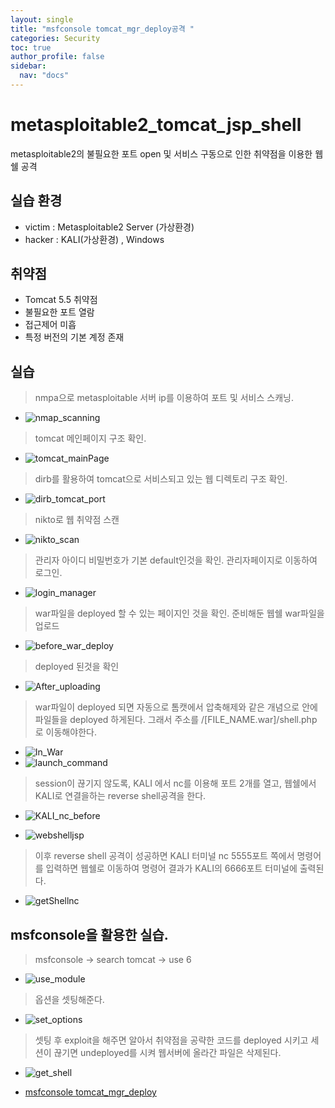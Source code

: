 ```yaml
---
layout: single
title: "msfconsole tomcat_mgr_deploy공격 "
categories: Security
toc: true
author_profile: false
sidebar:
  nav: "docs"
---
```


# metasploitable2_tomcat_jsp_shell
metasploitable2의 불필요한 포트 open 및 서비스 구동으로 인한 취약점을 이용한 웹쉘 공격

## 실습 환경
- victim : Metasploitable2 Server (가상환경)
- hacker : KALI(가상환경) , Windows

## 취약점
- Tomcat 5.5 취약점
- 불필요한 포트 열람
- 접근제어 미흡
- 특정 버전의 기본 계정 존재

## 실습
> nmpa으로 metasploitable 서버 ip를 이용하여 포트 및 서비스 스캐닝.
- ![nmap_scanning](https://github.com/hanmin0512/metasploitable2_tomcat_jsp_shell/assets/37041208/e2262598-6fb9-4832-b9f0-849d31a9c299)

> tomcat 메인페이지 구조 확인.
- ![tomcat_mainPage](https://github.com/hanmin0512/metasploitable2_tomcat_jsp_shell/assets/37041208/f26dce90-ca70-49fc-a36d-de5924168450)

> dirb를 활용하여 tomcat으로 서비스되고 있는 웹 디렉토리 구조 확인.
- ![dirb_tomcat_port](https://github.com/hanmin0512/metasploitable2_tomcat_jsp_shell/assets/37041208/96c1b81a-c548-4446-8fc8-418cd92b8564)

> nikto로 웹 취약점 스캔
- ![nikto_scan](https://github.com/hanmin0512/metasploitable2_tomcat_jsp_shell/assets/37041208/c8ab3915-24ea-4ed7-8131-434c919e06c5)

> 관리자 아이디 비밀번호가 기본 default인것을 확인. 관리자페이지로 이동하여 로그인.
- ![login_manager](https://github.com/hanmin0512/metasploitable2_tomcat_jsp_shell/assets/37041208/b5fb8bd3-9f96-416f-9d45-bc4eba800875)

> war파일을 deployed 할 수 있는 페이지인 것을 확인.
> 준비해둔 웹쉘 war파일을 업로드
- ![before_war_deploy](https://github.com/hanmin0512/metasploitable2_tomcat_jsp_shell/assets/37041208/f0b33cb6-d566-4f1e-8dda-58eaaa30ce01)

> deployed 된것을 확인
- ![After_uploading](https://github.com/hanmin0512/metasploitable2_tomcat_jsp_shell/assets/37041208/f5ac46e3-3c4f-4a7f-ad0a-af76077f97f4)

> war파일이 deployed 되면 자동으로 톰캣에서 압축해제와 같은 개념으로 안에 파일들을  deployed 하게된다. 그래서 주소를 /[FILE_NAME.war]/shell.php 로 이동해야한다.
- ![In_War](https://github.com/hanmin0512/metasploitable2_tomcat_jsp_shell/assets/37041208/3740cbb6-f470-4ece-8dcd-beacee31f37b)
- ![launch_command](https://github.com/hanmin0512/metasploitable2_tomcat_jsp_shell/assets/37041208/3c180996-f3e7-407d-b954-4b82a9053f87)

> session이 끊기지 않도록, KALI 에서 nc를 이용해 포트 2개를 열고, 웹쉘에서 KALI로 연결을하는 reverse shell공격을 한다.
- ![KALI_nc_before](https://github.com/hanmin0512/metasploitable2_tomcat_jsp_shell/assets/37041208/94467da1-288d-4897-8792-391bb27fe50d)

- ![webshelljsp](https://github.com/hanmin0512/metasploitable2_tomcat_jsp_shell/assets/37041208/a8c65bf2-53a8-42bc-bba8-b8338bb597b2)

> 이후 reverse shell 공격이 성공하면 KALI 터미널 nc 5555포트 쪽에서 명령어를 입력하면 웹쉘로 이동하여 명령어 결과가 KALI의 6666포트 터미널에 출력된다.
- ![getShellnc](https://github.com/hanmin0512/metasploitable2_tomcat_jsp_shell/assets/37041208/813d914d-32a6-4875-97d0-03aa7a75d09d)

## msfconsole을 활용한 실습.
> msfconsole -> search tomcat -> use 6
- ![use_module](https://github.com/hanmin0512/metasploitable2_tomcat_jsp_shell/assets/37041208/075438c1-7e59-4a84-9eb3-6d3b04c4de6b)

> 옵션을 셋팅해준다.
- ![set_options](https://github.com/hanmin0512/metasploitable2_tomcat_jsp_shell/assets/37041208/7b7d2506-f0ef-464a-9038-8cf4abb5d5a8)

> 셋팅 후 exploit을 해주면 알아서 취약점을 공략한 코드를 deployed 시키고 세션이 끊기면 undeployed를 시켜 웹서버에 올라간 파일은 삭제된다.
- ![get_shell](https://github.com/hanmin0512/metasploitable2_tomcat_jsp_shell/assets/37041208/da057126-2514-40d4-9a0e-5983026cc8d6)

- <a href= "https://github.com/hanmin0512/metasploitable2_tomcat_jsp_shell"> msfconsole tomcat_mgr_deploy</a>








